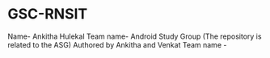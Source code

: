 # GSC-RNSIT
Name- Ankitha Hulekal
Team name-
Android Study Group
(The repository is related to the ASG)
Authored by Ankitha and Venkat
Team name - 
